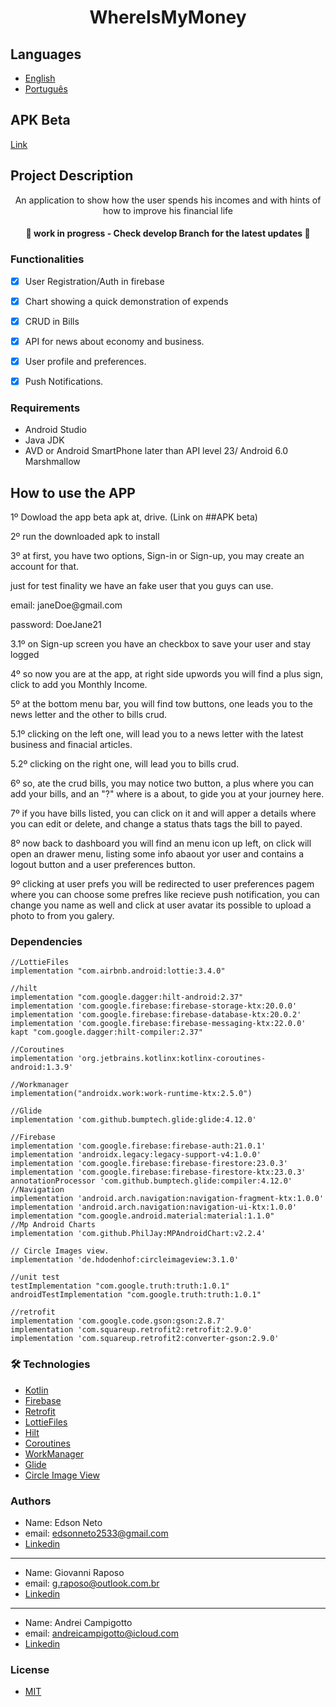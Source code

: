 
<h1 align="center">WhereIsMyMoney</h1>

## Languages
- [English](https://github.com/KdMeuDinSerasa/kdmeudinAppFinal/blob/main/README.md)
- [Português](https://github.com/KdMeuDinSerasa/kdmeudinAppFinal/blob/main/Readme_PT-BR.md)

## APK Beta
[Link](https://drive.google.com/file/d/15w7MBMkJKgamNX24or0cSU86bQ8D2abK/view?usp=sharing)


## Project Description
<p align="center">An application to show how the user spends his incomes and with hints of how to improve his
financial life</p>


<h4 align="center"> 
	🚧   work in progress - Check develop Branch for the latest updates  🚧
</h4>


### Functionalities

- [x] User Registration/Auth in firebase
- [x] Chart showing a quick demonstration of expends
- [x] CRUD in Bills
- [x] API for news about economy and business.
- [x] User profile and preferences.
- [x] Push Notifications.


### Requirements 

- Android Studio
- Java JDK
- AVD or Android SmartPhone later than API level 23/ Android 6.0 Marshmallow

## How to use the APP

<div>
<p> 1º Dowload the app beta apk at, drive. (Link on ##APK beta) </p>
 <p>2º run the downloaded apk to install </p>
 <p>3º at first, you have two options, Sign-in or Sign-up, you may create an account for that.  </p>
 <p>just for test finality we have an fake user that you guys can use.  </p>
 <p>email: janeDoe@gmail.com </p>
 <p>password: DoeJane21 </p>
 <p>3.1º on Sign-up screen you have an checkbox to save your user and stay logged </p>
 <p>4º so now you are at the app, at right side upwords you will find a plus sign, click to add you Monthly Income.  </p>
 <p>5º at the bottom menu bar, you will find tow buttons, one leads you to the news letter and the other to bills crud. </p>
 <p>5.1º clicking on the left one, will lead you to a news letter with the latest business and finacial articles. </p>
 <p>5.2º clicking on the right one, will lead you to bills crud. </p>
 <p>6º so, ate the crud bills, you may notice two button, a plus where you can add your bills, and an "?" where is a about, to gide you at your journey here. </p>
<p>7º if you have bills listed, you can click on it and will apper a details where you can edit or delete, and change a status thats tags the bill to payed.  </p>
<p>8º now back to dashboard you will find an menu icon up left, on click will open an drawer menu, listing some info abaout yor user and contains a logout button and a user preferences button.</p>
<p>9º clicking at user prefs you will be redirected to user preferences pagem where you can choose some prefres like recieve push notification, you can change you name as well and click at user avatar its possible to upload a photo to from you galery. </p>
</div>



### Dependencies 
    
    //LottieFiles
    implementation "com.airbnb.android:lottie:3.4.0"

    //hilt
    implementation "com.google.dagger:hilt-android:2.37"
    implementation 'com.google.firebase:firebase-storage-ktx:20.0.0'
    implementation 'com.google.firebase:firebase-database-ktx:20.0.2'
    implementation 'com.google.firebase:firebase-messaging-ktx:22.0.0'
    kapt "com.google.dagger:hilt-compiler:2.37"

    //Coroutines
    implementation 'org.jetbrains.kotlinx:kotlinx-coroutines-android:1.3.9'

    //Workmanager
    implementation("androidx.work:work-runtime-ktx:2.5.0")

    //Glide
    implementation 'com.github.bumptech.glide:glide:4.12.0'
    
    //Firebase
    implementation 'com.google.firebase:firebase-auth:21.0.1'
    implementation 'androidx.legacy:legacy-support-v4:1.0.0'
    implementation 'com.google.firebase:firebase-firestore:23.0.3'
    implementation 'com.google.firebase:firebase-firestore-ktx:23.0.3'
    annotationProcessor 'com.github.bumptech.glide:compiler:4.12.0'
    //Navigation
    implementation 'android.arch.navigation:navigation-fragment-ktx:1.0.0'
    implementation 'android.arch.navigation:navigation-ui-ktx:1.0.0'
    implementation "com.google.android.material:material:1.1.0"
    //Mp Android Charts
    implementation 'com.github.PhilJay:MPAndroidChart:v2.2.4'

    // Circle Images view.
    implementation 'de.hdodenhof:circleimageview:3.1.0'

    //unit test
    testImplementation "com.google.truth:truth:1.0.1"
    androidTestImplementation "com.google.truth:truth:1.0.1"

    //retrofit
    implementation 'com.google.code.gson:gson:2.8.7'
    implementation 'com.squareup.retrofit2:retrofit:2.9.0'
    implementation 'com.squareup.retrofit2:converter-gson:2.9.0'


### 🛠 Technologies 

- [Kotlin](https://kotlinlang.org)
- [Firebase](https://firebase.google.com/)
- [Retrofit](https://square.github.io/retrofit/) 
- [LottieFiles](https://lottiefiles.com)
- [Hilt](https://developer.android.com/training/dependency-injection/hilt-android)
- [Coroutines](https://kotlinlang.org/docs/coroutines-overview.html)
- [WorkManager](https://developer.android.com/topic/libraries/architecture/workmanager)
- [Glide](https://github.com/bumptech/glide)
- [Circle Image View](https://github.com/hdodenhof/CircleImageView)

### Authors
- Name: Edson Neto
- email: edsonneto2533@gmail.com
- [Linkedin](https://www.linkedin.com/in/edson-neto-55779b167/)

----------------------------
- Name: Giovanni Raposo
- email: g.raposo@outlook.com.br
- [Linkedin](https://www.linkedin.com/in/giovanni-raposo-pinheiro/)

----------------------------

- Name: Andrei Campigotto
- email: andreicampigotto@icloud.com
- [Linkedin](https://www.linkedin.com/in/andrei-campigotto-45168255/)


### License 
- [MIT](https://github.com/KdMeuDinSerasa/kdmeudinAppFinal/blob/main/License)



